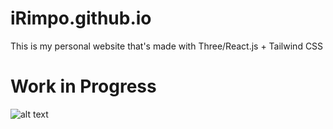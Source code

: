 # iRimpo.github.io
This is my personal website that's made with Three/React.js + Tailwind CSS

# Work in Progress
![alt text](https://cdn.discordapp.com/attachments/1096857111817896117/1104618772574257192/logo-color.png)
